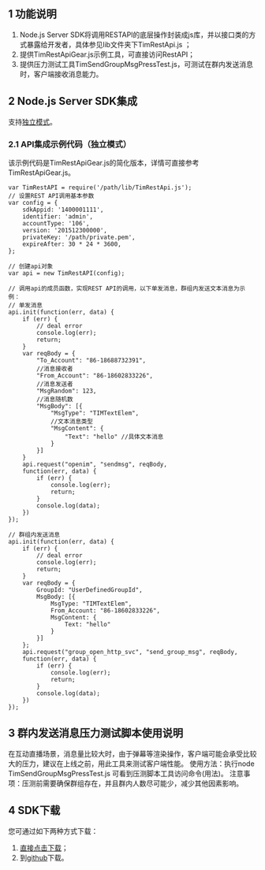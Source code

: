 ## 1 功能说明 

1. Node.js Server SDK将调用RESTAPI的底层操作封装成js库，并以接口类的方式暴露给开发者，具体参见lib文件夹下TimRestApi.js ；
2. 提供TimRestApiGear.js示例工具，可直接访问RestAPI；
3. 提供压力测试工具TimSendGroupMsgPressTest.js，可测试在群内发送消息时，客户端接收消息能力。

## 2 Node.js Server SDK集成 

支持[独立模式](/doc/product/269/独立模式)。

### 2.1 API集成示例代码（独立模式） 

该示例代码是TimRestApiGear.js的简化版本，详情可直接参考TimRestApiGear.js。
```
var TimRestAPI = require('/path/lib/TimRestApi.js');
// 设置REST API调用基本参数
var config = {
    sdkAppid: '1400001111',
    identifier: 'admin',
    accountType: '106',
    version: '201512300000',
    privateKey: '/path/private.pem',
    expireAfter: 30 * 24 * 3600,
};

// 创建api对象
var api = new TimRestAPI(config);

// 调用api的成员函数，实现REST API的调用，以下单发消息，群组内发送文本消息为示例：
// 单发消息
api.init(function(err, data) {
    if (err) {
        // deal error
        console.log(err);
        return;
    }
    var reqBody = {
        "To_Account": "86-18688732391",
        //消息接收者
        "From_Account": "86-18602833226",
        //消息发送者
        "MsgRandom": 123,
        //消息随机数
        "MsgBody": [{
            "MsgType": "TIMTextElem",
            //文本消息类型
            "MsgContent": {
                "Text": "hello" //具体文本消息
            }
        }]
    }
    api.request("openim", "sendmsg", reqBody,
    function(err, data) {
        if (err) {
            console.log(err);
            return;
        }
        console.log(data);
    })
});

// 群组内发送消息
api.init(function(err, data) {
    if (err) {
        // deal error
        console.log(err);
        return;
    }
    var reqBody = {
        GroupId: "UserDefinedGroupId",
        MsgBody: [{
            MsgType: "TIMTextElem",
            From_Account: "86-18602833226",
            MsgContent: {
                Text: "hello"
            }
        }]
    };
    api.request("group_open_http_svc", "send_group_msg", reqBody,
    function(err, data) {
        if (err) {
            console.log(err);
            return;
        }
        console.log(data);
    })
});
```

## 3 群内发送消息压力测试脚本使用说明 
在互动直播场景，消息量比较大时，由于弹幕等渲染操作，客户端可能会承受比较大的压力，建议在上线之前，用此工具来测试客户端性能。
使用方法：执行node TimSendGroupMsgPressTest.js 可看到压测脚本工具访问命令(用法)。
注意事项：压测前需要确保群组存在，并且群内人数尽可能少，减少其他因素影响。 

## 4 SDK下载 

您可通过如下两种方式下载： 
1. [直接点击下载](http://share.weiyun.com/3bf4fd92fa71cb61f3117f5740af016f)； 
2. 到[github](http://github.com/tencentyun/imsdk_restapi-nodejs-sdk)下载。

